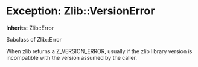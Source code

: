 # Exception: Zlib::VersionError
**Inherits:** Zlib::Error
    

Subclass of Zlib::Error

When zlib returns a Z_VERSION_ERROR, usually if the zlib library version is
incompatible with the version assumed by the caller.



